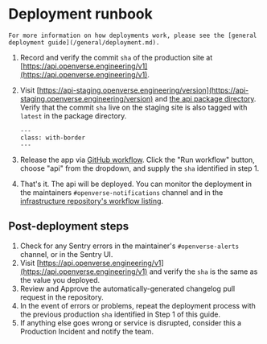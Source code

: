 # Deployment runbook

```{tip}
For more information on how deployments work, please see the [general deployment guide](/general/deployment.md).
```

1. Record and verify the commit `sha` of the production site at
   [https://api.openverse.engineering/v1](https://api.openverse.engineering/v1).
1. Visit
   [https://api-staging.openverse.engineering/version](https://api-staging.openverse.engineering/version)
   and
   [the api package directory](https://github.com/wordpress/openverse/pkgs/container/openverse-api).
   Verify that the commit `sha` live on the staging site is also tagged with
   `latest` in the package directory.

   ```{figure} /_static/package_directory_example.png
   ---
   class: with-border
   ---
   ```

1. Release the app via
   [GitHub workflow](https://github.com/WordPress/openverse/actions/workflows/release-app.yml).
   Click the "Run workflow" button, choose "api" from the dropdown, and supply
   the `sha` identified in step 1.
1. That's it. The api will be deployed. You can monitor the deployment in the
   maintainers `#openverse-notifications` channel and in the
   [infrastructure repository's workflow listing](https://github.com/WordPress/openverse-infrastructure/actions).

## Post-deployment steps

1. Check for any Sentry errors in the maintainer's `#openverse-alerts` channel,
   or in the Sentry UI.
1. Visit
   [https://api.openverse.engineering/v1](https://api.openverse.engineering/v1)
   and verify the `sha` is the same as the value you deployed.
1. Review and Approve the automatically-generated changelog pull request in the
   repository.
1. In the event of errors or problems, repeat the deployment process with the
   previous production `sha` identified in Step 1 of this guide.
1. If anything else goes wrong or service is disrupted, consider this a
   Production Incident and notify the team.
